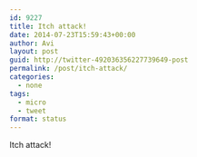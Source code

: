 ```yaml
---
id: 9227
title: Itch attack!
date: 2014-07-23T15:59:43+00:00
author: Avi
layout: post
guid: http://twitter-492036356227739649-post
permalink: /post/itch-attack/
categories:
  - none
tags:
  - micro
  - tweet
format: status
---
```

Itch attack!